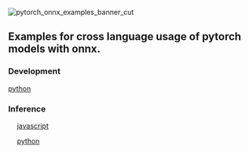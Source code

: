 ![pytorch_onnx_examples_banner_cut](https://github.com/user-attachments/assets/bea4f704-887e-4d68-9049-fd19d9536b10)

## Examples for cross language usage of pytorch models with onnx.

### Development 
[python](https://github.com/krauhen/pytorch_onnx_examples/blob/main/main.py)

### Inference

&emsp; [javascript](https://github.com/krauhen/pytorch_onnx_examples/blob/main/inference/javascript/inference.js)

&emsp; [python](https://github.com/krauhen/pytorch_onnx_examples/blob/main/inference/python/main.py)
